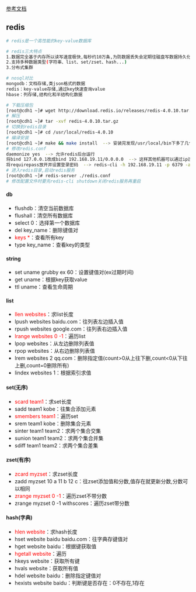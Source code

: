 [参考文档](https://www.cnblogs.com/freeweb/p/5276558.html)
## redis
```bash
# redis是一个高性能的key-value数据库

# redis三大特点  
1.数据完全基于内存所以读写速度极快,每秒约10万条,为防数据丢失会定期往磁盘写数据持久化  
2.支持多种数据类型(字符串、list、set/zset、hash...)  
3.分布式集群

# nosql对比
mongodb：文档存储,类json格式的数据
redis：key-value存储,通过key快速查询value
hbase：列存储,结构化和半结构化数据

# 下载压缩包  
[root@cdh1 ~]# wget http://download.redis.io/releases/redis-4.0.10.tar.gz
# 解压  
[root@cdh1 ~]# tar -xvf redis-4.0.10.tar.gz  
# 切换到redis目录  
[root@cdh1 ~]# cd /usr/local/redis-4.0.10  
# 编译安装  
[root@cdh1 ~]# make && make install  --> 安装完发现/usr/local/bin下多了几个可执行文件
# 修改redis.conf  
daemonize yes  --> 允许redis后台运行  
将bind 127.0.0.1改成bind 192.168.19.11/0.0.0.0  --> 这样其他机器可以通过ip连接该redis,不然只能本地连接  
将requirepass放开并设置登录密码  --> redis-cli -h 192.168.19.11 -p 6379 -a ***  
# 进入redis目录,启动redis服务  
[root@cdh1 ~]# redis-server ./redis.conf
# 修改配置文件时要先redis-cli shutdown关闭redis服务再重启
```

#### db
- flushdb：清空当前数据库  
- flushall：清空所有数据库  
- select 0：选择第一个数据库  
- del key_name：删除键值对  
- <font color=red>keys *</font>：查看所有key
- type key_name：查看key的类型

#### string
- set uname grubby ex 60：设置键值对(ex过期时间)  
- get uname：根据key获取value
- ttl uname：查看生命周期

#### list  
- <font color=red>llen websites</font>：求list长度  
- lpush websites baidu.com：往列表左边插入值  
- rpush websites google.com：往列表右边插入值  
- <font color=red>lrange websites 0 -1</font>：遍历list  
- lpop websites：从左边删除列表值  
- rpop websites：从右边删除列表值  
- lrem websites 2 qq.com：删除指定值(count>0从上往下删,count<0从下往上删,count=0删除所有)  
- lindex websites 1：根据索引求值

#### set(无序)  
- <font color=red>scard team1</font>：求set长度  
- sadd team1 kobe：往集合添加元素  
- <font color=red>smembers team1</font>：遍历set  
- srem team1 kobe：删除集合元素  
- sinter team1 team2：求两个集合交集  
- sunion team1 team2：求两个集合并集  
- sdiff team1 team2：求两个集合差集

#### zset(有序)  
- <font color=red>zcard myzset</font>：求zset长度  
- zadd myzset 10 a 11 b 12 c：往zset添加值和分数,值存在就更新分数,分数可以相同  
- <font color=red>zrange myzset 0 -1</font>：遍历zset不带分数  
- zrange myzset 0 -1 withscores：遍历zset带分数

#### hash(字典)  
- <font color=red>hlen website</font>：求hash长度  
- hset website baidu baidu.com：往字典存键值对  
- hget website baidu：根据键获取值  
- <font color=red>hgetall website</font>：遍历  
- hkeys website：获取所有键  
- hvals website：获取所有值  
- hdel website baidu：删除指定键值对  
- hexists website baidu：判断键是否存在：0不存在,1存在  

